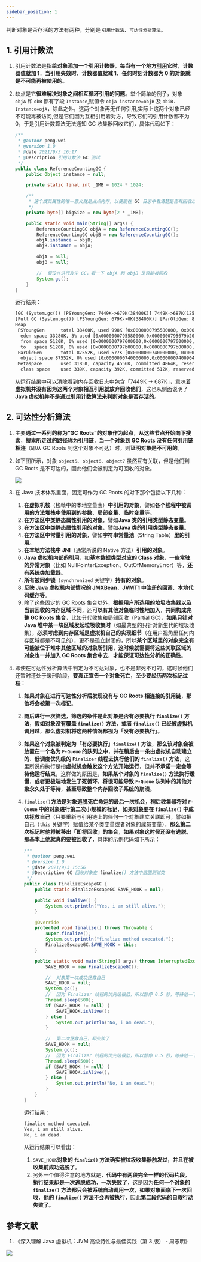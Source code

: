 ```yaml
---
sidebar_position: 1
---
```


判断对象是否存活的方法有两种，分别是 `引用计数法`、`可达性分析算法`。

## 1. 引用计数法

1. 引用计数法是指**给对象添加一个引用计数器**，**每当有一个地方[引用](https://notebook.grayson.top/project-34/doc-530)它时**，**计数器值就加 1**，**当引用失效时**，**计数器值就减 1**，**任何时刻计数器为 0 的对象就是不可能再被使用的**。
2. 缺点是它**很难解决对象之间相互循环引用的问题**。举个简单的例子，对象 `objA` 和 `obB` 都有字段 `Instance`,赋值令 `obja instance=objB` 及 `obiB. Instance=ojA`，除此之外，这两个对象再无任何引用,实际上这两个对象已经不可能再被访问,但是它们因为互相引用着对方，导致它们的引用计数都不为 0，于是引用计数算法无法通知 GC 收集器回收它们，具体代码如下：
   
   ```java
   /**
    * @author peng.wei
    * @version 1.0
    * @date 2021/9/3 16:17
    * @Description 引用计数法 GC 测试
    */
   public class ReferenceCountingGC {
       public Object instance = null;
   
       private static final int _1MB = 1024 * 1024;
   
       /**
        * 这个成员属性的唯一意义就是占点内存，以便能在 GC 日志中看清楚是否有回收过
        */
       private byte[] bigSize = new byte[2 * _1MB];
   
       public static void main(String[] args) {
           ReferenceCountingGC objA = new ReferenceCountingGC();
           ReferenceCountingGC objB = new ReferenceCountingGC();
           objA.instance = objB;
           objB.instance = objA;
   
           objA = null;
           objB = null;
   
           //  假设在这行发生 GC，看一下 objA 和 objB 是否能被回收
           System.gc();
       }
   }
   ```
   
   运行结果：
   
   ```txt
   [GC (System.gc()) [PSYoungGen: 7449K->679K(38400K)] 7449K->687K(125952K), 0.0019256 secs] [Times: user=0.00 sys=0.00, real=0.00 secs] 
   [Full GC (System.gc()) [PSYoungGen: 679K->0K(38400K)] [ParOldGen: 8K->577K(87552K)] 687K->577K(125952K), [Metaspace: 3178K->3178K(1056768K)], 0.0082725 secs] [Times: user=0.01 sys=0.00, real=0.01 secs] 
   Heap
    PSYoungGen      total 38400K, used 998K [0x0000000795580000, 0x0000000798000000, 0x00000007c0000000)
     eden space 33280K, 3% used [0x0000000795580000,0x0000000795679b20,0x0000000797600000)
     from space 5120K, 0% used [0x0000000797600000,0x0000000797600000,0x0000000797b00000)
     to   space 5120K, 0% used [0x0000000797b00000,0x0000000797b00000,0x0000000798000000)
    ParOldGen       total 87552K, used 577K [0x0000000740000000, 0x0000000745580000, 0x0000000795580000)
     object space 87552K, 0% used [0x0000000740000000,0x0000000740090418,0x0000000745580000)
    Metaspace       used 3185K, capacity 4556K, committed 4864K, reserved 1056768K
     class space    used 339K, capacity 392K, committed 512K, reserved 1048576K
   ```
   
   从运行结果中可以清除看到内存回收日志中包含「7449K -> 687K」，意味着**虚拟机并没有因为这两个对象相互引用就放弃回收他们**，这也从侧面说明了**Java 虚拟机并不是通过引用计数算法来判断对象是否存活的**。

## 2. 可达性分析算法

1. 主要**通过一系列的称为“GC Roots”的对象作为起点**，**从这些节点开始向下搜索**，**搜索所走过的路径称为引用链**，**当一个对象到 GC Roots 没有任何引用链相连**（即从 GC Roots 到这个对象不可达）时，则**证明对象是不可用的**。
2. 如下图所示，对象 `object5`、`object6`、`object7` 虽然互有关联，但是他们到 GC Roots 是不可达的，因此他们会被判定为可回收的对象。
   
   ![](https://notebook.grayson.top/media/202109/2021-09-03_143542_966399.png)
3. 在 Java 技术体系里面，固定可作为 GC Roots 的对下那个包括以下几种：
   
   1. **在虚拟机栈**（栈帧中的本地变量表）**中引用的对象**，譬如**各个线程中被调用的方法堆栈中使用到的参数**、**局部变量**、**临时变量**等。
   2. **在方法区中类静态属性引用的对象**，譬如**Java 类的引用类型静态变量**。
   3. **在方法区中类静态属性引用的对象**，譬如**Java 类的引用类型静态变量**。
   4. **在方法区中常量引用的对象**，譬如**字符串常量池**（String Table）**里的引用**。
   5. **在本地方法栈中 JNI**（通常所说的 Native 方法）**引用的对象**。
   6. **Java 虚拟机内部的引用**，如**基本数据类型对应的 Class 对象**，**一些常驻的异常对象**（比如 NullPointerException、OutOfMemoryError）等，**还有系统类加载器**。
   7. **所有被同步锁**（`synchronized` 关键字）**持有的对象**。
   8. **反映 Java 虚拟机内部情况的 JMXBean**、**JVMT1 中注册的回调**、**本地代码缓存等**。
   9. 除了这些固定的 GC Roots 集合以外，**根据用户所选用的垃圾收集器以及当前回收的内存区域不同**，还**可以有其他对象临时性地加入**，**共同构成完整 GC Roots 集合**，比如分代收集和局部回收（Partial GC），**如果只针对 Java 堆中某一块区域发起垃圾收集时**（如最典型的只针对新生代的垃圾收集），**必须考虑到内存区域是虚拟机自己的实现细节**（在用户视角里任何内存区域都是不可见的），更不是孤立封闭的，所以**某个区域里的对象完全有可能被位于堆中其他区域的对象所引用**，**这时候就需要将这些关联区域的对象也一并加入 GC Roots 集合中去**，**才能保证可达性分析的正确性**。
4. 即使在可达性分析算法中判定为不可达对象，也不是非死不可的，这时候他们还暂时还处于缓刑阶段，**要真正宣告一个对象死亡**，**至少要经历两次标记过程**：
   
   1. **如果对象在进行可达性分析后发现没有与 GC Roots 相连接的引用链**，**那他将会被第一次标记**。
   2. **随后进行一次筛选**，**筛选的条件是此对象是否有必要执行 `finalize()` 方法**，**假如对象没有覆盖 `finalize()` 方法**，**或者 `finalize()` 已经被虚拟机调用过**，**那么虚拟机将这两种情况都视为「没有必要执行」**。
   3. **如果这个对象被判定为「有必要执行」`finalize()` 方法**，**那么该对象会被放置在一个名为 `F-Queue` 的队列之中**，**并在稍后由一条由虚拟机自动建立的**、**低调度优先级的 `Finalizer` 线程去执行他们的 `finalize()` 方法**，这里所说的执行是指**虚拟机会触发这个方法开始运行**，但并**不承诺一定会等待他运行结束**，这样做的原因是，**如果某个对象的 `finalize()` 方法执行缓慢**，**或者更极端地发生了死循环**，**将很可能导致 `F-Queue` 队列中的其他对象永久处于等待**，**甚至导致整个内存回收子系统的崩溃**。
   4. `finalize()`**方法是对象逃脱死亡命运的最后一次机会**，**稍后收集器将对 `F-Queue` 中的对象进行第二次小规模的标记**，**如果对象要在 `finalize()` 中成功拯救自己**（只要重新与引用链上的任何一个对象建立关联即可，譬如把自己（`this` 关键字）赋值给某个类变量或者对象的成员变量），**那么第二次标记时他将被移出「即将回收」的集合**，**如果对象这时候还没有逃脱**，**那基本上他就真的要被回收了**，具体的示例代码如下所示：
      
      ```java
      /**
       * @author peng.wei
       * @version 1.0
       * @date 2021/9/3 15:56
       * @Description GC 回收对象在 finalize() 方法中逃脱测试类
       */
      public class FinalizeEscapeGC {
          public static FinalizeEscapeGC SAVE_HOOK = null;
      
          public void isAlive() {
              System.out.println("Yes, i am still alive.");
          }
      
          @Override
          protected void finalize() throws Throwable {
              super.finalize();
              System.out.println("finalize method executed.");
              FinalizeEscapeGC.SAVE_HOOK = this;
          }
      
          public static void main(String[] args) throws InterruptedException {
              SAVE_HOOK = new FinalizeEscapeGC();
      
              //  对象第一次成功拯救自己
              SAVE_HOOK = null;
              System.gc();
              //  因为 Finalizer 线程的优先级很低，所以暂停 0.5 秒，等待他一下
              Thread.sleep(500);
              if (SAVE_HOOK != null) {
                  SAVE_HOOK.isAlive();
              } else {
                  System.out.println("No, i am dead.");
              }
      
              //  第二次拯救自己，却失败了
              SAVE_HOOK = null;
              System.gc();
              //  因为 Finalizer 线程的优先级很低，所以暂停 0.5 秒，等待他一下
              Thread.sleep(500);
              if (SAVE_HOOK != null) {
                  SAVE_HOOK.isAlive();
              } else {
                  System.out.println("No, i am dead.");
              }
          }
      }
      ```
      
      运行结果：
      
      ```txt
      finalize method executed.
      Yes, i am still alive.
      No, i am dead.
      ```
      
      从运行结果可以看出：
      
      1. `SAVE_HOOK`**对象的 `finaliz()` 方法确实被垃圾收集器触发过**，**并且在被收集前成功逃脱了**。
      2. 另外一个值得注意的地方就是，**代码中有两段完全一样的代码片段**，**执行结果却是一次逃脱成功**，**一次失败了**，这是因为**任何一个对象的 `finalize()` 方法都只会被系统自动调用一次**，**如果对象面临下一次回收**，**他的 `finalize()` 方法不会再被执行**，因此**第二段代码的自救行动失败了**。

## 参考文献

1. 《深入理解 Java 虚拟机：JVM 高级特性与最佳实践（第 3 版） - 周志明》

![](https://notebook.grayson.top/media/202105//1621914618.1032557.png)

